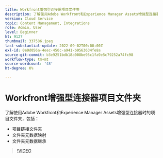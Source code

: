 ```yaml
---
title: Workfront增强型连接器项目文件夹
description: 了解使用Adobe Workfront和Experience Manager Assets增强型连接器时的项目文件夹。
version: Cloud Service
topic: Content Management, Integrations
role: Admin, User
level: Beginner
kt: 9127
thumbnail: 337586.jpeg
last-substantial-update: 2022-09-02T00:00:00Z
exl-id: 0e9d056a-4eec-450c-a941-b9563634fe8a
source-git-commit: b3e9251bdb18a008be95c1fa9e5c79252a74fc98
workflow-type: tm+mt
source-wordcount: '48'
ht-degree: 0%

---
```


# Workfront增强型连接器项目文件夹

了解使用Adobe Workfront和Experience Manager Assets增强型连接器时的项目文件夹，包括：

+ 项目链接文件夹
+ 文件夹元数据映射
+ 文件夹元数据继承

>[!VIDEO](https://video.tv.adobe.com/v/337586?quality=12&learn=on)
